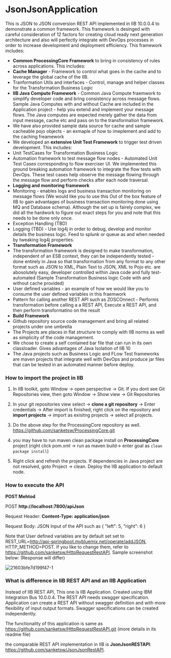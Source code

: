 # JsonJsonApplication

This is JSON to JSON conversion REST API implemented in IIB 10.0.0.4 to demonstrate a common framework. This framework is desinged with careful consideration of 12 factors for creating cloud ready next generation architecture and also will perfectly integrate with DevOps processes in order to increase development and deployment efficiency. This framework includes:
- **Common ProcessingCore Framework** to bring in consistency of rules across applications. This includes:
 - **Cache Manager** - Framework to control what goes in the cache and to leverage the global cache of the IIB.
 - Tranformation Utils and interfaces - Control, manage and helper classes for the Transformation Business Logic
 - **IIB Java Compute Framework** - Common Java Compute fraemwork to simplify developer code and bring consistency across message flows. Sample Java Computes with and without Cache are included in the Application project - help you extend and implement your message flows. The Java computes are expected merely gather the data from input message, cache etc and pass on to the transformation framework.
 - We have also provided sample data source for cache and sample cacheable pojo objects - an exmaple of how to imeplement and add to the caching freamework
- We developed an **extensive Unit Test Framework** to trigger test driven development. This includes:
 - Unit TestCases for Transformation Business Logic
 - Automation framework to test message flow nodes - Automated Unit Test Cases corresponding to flow exerciser UI. We implemented this ground breaking automation framework to integrate the flow tests with DevOps. These test cases help observe the message flowing through the message flow and perform checks after each node traversal. 
- **Logging and monitoring framework**
 - Monitoring - enables logs and business transaction monitoring on message flows (We would like you to use this Out of the box feature of IIB to gain advantages of business transaction monitoring done using MQ and Database schema). Although the set up is fairely complex, we did all the hardwork to figure out exact steps for you and note that this needs to be done only once.
 - Exception Handling (TBD)
 - Logging (TBD) - Use log4j in order to debug, develop and monitor details the business logic. Feed to splunk or queue as and when needed by tweaking log4j properties. 
- **Transformation Framework**
 - The transformation framework is designed to make transformation, independent of an ESB context, they can be independently tested - done entirely in Java so that transformation from any format to any other format such as JSON to XML, Plain Text to JSON, XML to Pojo etc. are abosolutely easy, developer controlled within Java code and fully test-automated (Sample Transformation Business logic Code with and without cache provided)
 - User defined variables - an example of how we would like you to consume the user defined variables in this fraemwork
 - Pattern for calling another REST API such as ZOSCOnnect - Performs transformation before calling a a REST API, Execute a REST API, and then perform transformatino on the result 
- **Build Framework**
 - Github repository source code management and bring all related projects under one umbrella
 - The Projects are places in flat structure to comply with IIB norms as well as simplicity of the code management. 
 - We chose to create a self contained bar file that can run in its own classloader. Gives advantages of Java Isolation of IIB 10
 - The Java projects such as Business Logic and FLow Test frameworks are maven projects that integrate well with DevOps and produce jar files that can be tested in an automated manner before deploy.



### How to import the project in IIB
1. In IIB toolkit, goto Window -> open perspective -> Git. If you dont see Git Repositories view, then goto Window -> Show view -> Git Repositories

2. In your git repositories view select -> **clone a git repository** -> Enter credentials -> After import is finished, right click on the repository and **import projects** -> import as exisitng projects -> select all projects.

3. Do the above step for the ProcessingCore repository as well. https://github.com/sanketsw/ProcessingCore.git
 
4. you may have to run maven clean package install on **ProcessingCore** project (right click pom.xml -> run as maven build-> enter goal as `clean package install`)

5. Right click and refresh the projects. If dependencies in Java project are not resolved, goto Project -> clean. Deploy the IIB application to default node.
 
### How to execute the API

**POST Mehtod**

POST  **http://localhost:7800/apiJson**

Request Header: **Content-Type: application/json**

Request Body: JSON Input of the API such as  {  "left": 5,  "right": 6 }

Note that User defined variables are by default set set to REST_URL=http://api-springboot.mybluemix.net/operate/addJSON, HTTP_METHOD=POST. If you like to change them, refer to https://github.com/sanketsw/HttpRequestRestAPI.
Sample screenshot below: (Response will differ)

![21603bfe7d199f47-1](https://cloud.githubusercontent.com/assets/14492591/14194959/a000b03e-f7ff-11e5-8758-6ab483dc3f1b.jpg)



### What is difference in IIB REST API and an IIB Application
Instead of IIB REST API, This one is IIB Application. Created using IBM Integration Bus 10.0.0.4. The REST API needs swagger specification. Application can create a REST API without swagger definition and with more flexibility of input output formats. Swagger specifications can be created independently.

The functionality of this application is same as https://github.com/sanketsw/HttpRequestRestAPI.git (more details in its readme file)

the comparable REST API implementation in IIB is **JsonJsonRESTAPI**:  https://github.com/sanketsw/JsonJsonRestAPI. 
